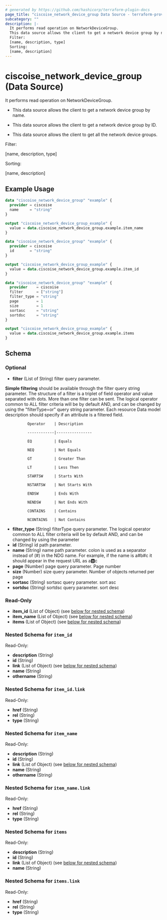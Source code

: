 ```yaml
---
# generated by https://github.com/hashicorp/terraform-plugin-docs
page_title: "ciscoise_network_device_group Data Source - terraform-provider-ciscoise"
subcategory: ""
description: |-
  It performs read operation on NetworkDeviceGroup.
  This data source allows the client to get a network device group by name.This data source allows the client to get a network device group by ID.This data source allows the client to get all the network device groups.
  Filter:
  [name, description, type]
  Sorting:
  [name, description]
---
```


# ciscoise_network_device_group (Data Source)

It performs read operation on NetworkDeviceGroup.

- This data source allows the client to get a network device group by name.

- This data source allows the client to get a network device group by ID.

- This data source allows the client to get all the network device groups.

Filter:

[name, description, type]

Sorting:

[name, description]

## Example Usage

```terraform
data "ciscoise_network_device_group" "example" {
  provider = ciscoise
  name     = "string"
}

output "ciscoise_network_device_group_example" {
  value = data.ciscoise_network_device_group.example.item_name
}

data "ciscoise_network_device_group" "example" {
  provider = ciscoise
  id       = "string"
}

output "ciscoise_network_device_group_example" {
  value = data.ciscoise_network_device_group.example.item_id
}

data "ciscoise_network_device_group" "example" {
  provider    = ciscoise
  filter      = ["string"]
  filter_type = "string"
  page        = 1
  size        = 1
  sortasc     = "string"
  sortdsc     = "string"
}

output "ciscoise_network_device_group_example" {
  value = data.ciscoise_network_device_group.example.items
}
```

<!-- schema generated by tfplugindocs -->
## Schema

### Optional

- **filter** (List of String) filter query parameter. 

**Simple filtering** should be available through the filter query string parameter. The structure of a filter is
a triplet of field operator and value separated with dots. More than one filter can be sent. The logical operator
common to ALL filter criteria will be by default AND, and can be changed by using the "filterType=or" query
string parameter. Each resource Data model description should specify if an attribute is a filtered field.



              Operator    | Description 

              ------------|----------------

              EQ          | Equals 

              NEQ         | Not Equals 

              GT          | Greater Than 

              LT          | Less Then 

              STARTSW     | Starts With 

              NSTARTSW    | Not Starts With 

              ENDSW       | Ends With 

              NENDSW      | Not Ends With 

              CONTAINS	  | Contains 

              NCONTAINS	  | Not Contains
- **filter_type** (String) filterType query parameter. The logical operator common to ALL filter criteria will be by default AND, and can be changed by using the parameter
- **id** (String) id path parameter.
- **name** (String) name path parameter. colon is used as a separator instead of (#) in the NDG name.
For example, if the name is a#b#c it should appear in the request URL as a:b:c
- **page** (Number) page query parameter. Page number
- **size** (Number) size query parameter. Number of objects returned per page
- **sortasc** (String) sortasc query parameter. sort asc
- **sortdsc** (String) sortdsc query parameter. sort desc

### Read-Only

- **item_id** (List of Object) (see [below for nested schema](#nestedatt--item_id))
- **item_name** (List of Object) (see [below for nested schema](#nestedatt--item_name))
- **items** (List of Object) (see [below for nested schema](#nestedatt--items))

<a id="nestedatt--item_id"></a>
### Nested Schema for `item_id`

Read-Only:

- **description** (String)
- **id** (String)
- **link** (List of Object) (see [below for nested schema](#nestedobjatt--item_id--link))
- **name** (String)
- **othername** (String)

<a id="nestedobjatt--item_id--link"></a>
### Nested Schema for `item_id.link`

Read-Only:

- **href** (String)
- **rel** (String)
- **type** (String)



<a id="nestedatt--item_name"></a>
### Nested Schema for `item_name`

Read-Only:

- **description** (String)
- **id** (String)
- **link** (List of Object) (see [below for nested schema](#nestedobjatt--item_name--link))
- **name** (String)
- **othername** (String)

<a id="nestedobjatt--item_name--link"></a>
### Nested Schema for `item_name.link`

Read-Only:

- **href** (String)
- **rel** (String)
- **type** (String)



<a id="nestedatt--items"></a>
### Nested Schema for `items`

Read-Only:

- **description** (String)
- **id** (String)
- **link** (List of Object) (see [below for nested schema](#nestedobjatt--items--link))
- **name** (String)

<a id="nestedobjatt--items--link"></a>
### Nested Schema for `items.link`

Read-Only:

- **href** (String)
- **rel** (String)
- **type** (String)


